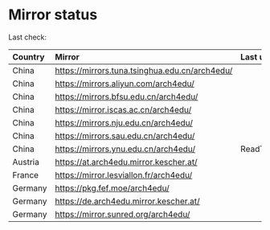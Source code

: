 <script src="./time.js"></script>
# Mirror status
Last check: <script type="text/javascript">localize(1692249338.864858);</script>

|Country|Mirror|Last update|
|:------|:-----|:----------|
|China|https://mirrors.tuna.tsinghua.edu.cn/arch4edu/|<script type="text/javascript">localize(1692210553);</script>|
|China|https://mirrors.aliyun.com/arch4edu/|<script type="text/javascript">localize(1692167431);</script>|
|China|https://mirrors.bfsu.edu.cn/arch4edu/|<script type="text/javascript">localize(1692210553);</script>|
|China|https://mirror.iscas.ac.cn/arch4edu/|<script type="text/javascript">localize(1692210553);</script>|
|China|https://mirrors.nju.edu.cn/arch4edu/|<script type="text/javascript">localize(1692210553);</script>|
|China|https://mirrors.sau.edu.cn/arch4edu/|<script type="text/javascript">localize(1692210553);</script>|
|China|https://mirrors.ynu.edu.cn/arch4edu/|ReadTimeout|
|Austria|https://at.arch4edu.mirror.kescher.at/|<script type="text/javascript">localize(1692210553);</script>|
|France|https://mirror.lesviallon.fr/arch4edu/|<script type="text/javascript">localize(1692210553);</script>|
|Germany|https://pkg.fef.moe/arch4edu/|<script type="text/javascript">localize(1692210553);</script>|
|Germany|https://de.arch4edu.mirror.kescher.at/|<script type="text/javascript">localize(1692210553);</script>|
|Germany|https://mirror.sunred.org/arch4edu/|<script type="text/javascript">localize(1692210553);</script>|

<script src="./tablefilter/tablefilter.js"></script>
<script src="./table.js"></script>